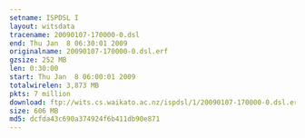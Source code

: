 ```yaml
---
setname: ISPDSL I
layout: witsdata
tracename: 20090107-170000-0.dsl
end: Thu Jan  8 06:30:01 2009
originalname: 20090107-170000-0.dsl.erf
gzsize: 252 MB
len: 0:30:00
start: Thu Jan  8 06:00:01 2009
totalwirelen: 3,873 MB
pkts: 7 million
download: ftp://wits.cs.waikato.ac.nz/ispdsl/1/20090107-170000-0.dsl.erf.gz
size: 606 MB
md5: dcfda43c690a374924f6b411db90e871
---
```

